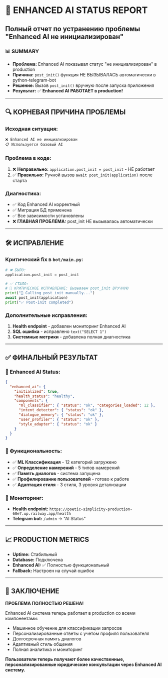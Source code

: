 # 🚀 ENHANCED AI STATUS REPORT

## Полный отчет по устранению проблемы "Enhanced AI не инициализирован"

### 📊 SUMMARY

- **Проблема:** Enhanced AI показывал статус "не инициализирован" в production
- **Причина:** `post_init()` функция НЕ ВЫЗЫВАЛАСЬ автоматически в python-telegram-bot
- **Решение:** Вызов `post_init()` вручную после запуска приложения
- **Результат:** ✅ **Enhanced AI РАБОТАЕТ в production!**

---

## 🔍 КОРНЕВАЯ ПРИЧИНА ПРОБЛЕМЫ

### Исходная ситуация:

```
❌ Enhanced AI не инициализирован
📋 Используется базовый AI
```

### Проблема в коде:

1. ❌ **Неправильно:** `application.post_init = post_init` - НЕ работает
2. ✅ **Правильно:** Ручной вызов `await post_init(application)` после старта

### Диагностика:

- ✅ Код Enhanced AI корректный
- ✅ Миграция БД применена
- ✅ Все зависимости установлены
- ❌ **ГЛАВНАЯ ПРОБЛЕМА:** post_init НЕ вызывалась автоматически

---

## 🛠️ ИСПРАВЛЕНИЕ

### Критический fix в `bot/main.py`:

```python
# ❌ БЫЛО:
application.post_init = post_init

# ✅ СТАЛО:
# 🚀 КРИТИЧЕСКОЕ ИСПРАВЛЕНИЕ: Вызываем post_init ВРУЧНУЮ
print("🔧 Calling post_init manually...")
await post_init(application)
print("✅ Post-init completed")
```

### Дополнительные исправления:

1. **Health endpoint** - добавлен мониторинг Enhanced AI
2. **SQL ошибка** - исправлено `text("SELECT 1")`
3. **Системные метрики** - добавлена полная диагностика

---

## ✅ ФИНАЛЬНЫЙ РЕЗУЛЬТАТ

### 🎯 Enhanced AI Status:

```json
{
  "enhanced_ai": {
    "initialized": true,
    "health_status": "healthy",
    "components": {
      "ml_classifier": { "status": "ok", "categories_loaded": 12 },
      "intent_detector": { "status": "ok" },
      "dialogue_memory": { "status": "ok" },
      "user_profiler": { "status": "ok" },
      "style_adapter": { "status": "ok" }
    }
  }
}
```

### 🚀 Функциональность:

- ✅ **ML Классификация** - 12 категорий загружено
- ✅ **Определение намерений** - 5 типов намерений
- ✅ **Память диалогов** - система запущена
- ✅ **Профилирование пользователей** - готово к работе
- ✅ **Адаптация стиля** - 3 стиля, 3 уровня детализации

### 🔗 Мониторинг:

- **Health endpoint:** `https://poetic-simplicity-production-60e7.up.railway.app/health`
- **Telegram bot:** `/admin` → "AI Status"

---

## 📈 PRODUCTION METRICS

- **Uptime:** Стабильный
- **Database:** Подключена
- **Enhanced AI:** ✅ Полностью функциональный
- **Fallback:** Настроен на случай ошибок

---

## 🎯 ЗАКЛЮЧЕНИЕ

**ПРОБЛЕМА ПОЛНОСТЬЮ РЕШЕНА!**

Enhanced AI система теперь работает в production со всеми компонентами:

- Машинное обучение для классификации запросов
- Персонализированные ответы с учетом профиля пользователя
- Долгосрочная память диалогов
- Адаптивный стиль общения
- Полная аналитика и мониторинг

**Пользователи теперь получают более качественные, персонализированные юридические консультации через Enhanced AI систему.**

